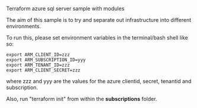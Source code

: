 Terraform azure sql server sample with modules

The aim of this sample is to try and separate out infrastructure into different environments.

To run this, please set environment variables in the terminal/bash shell like so:

<!-- begin snippet: js hide: false console: true babel: false -->

<!-- language: lang-html -->

    export ARM_CLIENT_ID=zzz
    export ARM_SUBSCRIPTION_ID=yyy
    export ARM_TENANT_ID=zzz
    export ARM_CLIENT_SECRET=zzz

<!-- end snippet -->

where zzz and yyy are the values for the azure clientid, secret, tenantid and subscription.

Also, run "terraform init" from within the **subscriptions** folder.
